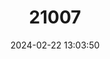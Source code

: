 ---
title: "21007"
category: "Stygobromus reddelli"
draft: false
date: 2024-02-22 13:03:50
languages:
  English: ["Reddell's Cave Amphipod"]
---